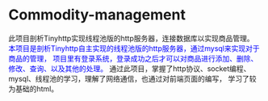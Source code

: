 # Commodity-management
此项目剖析Tinyhttp实现线程池版的http服务器，连接数据库以实现商品管理。
<font color = blue>
本项目是剖析Tinyhttp自主实现的线程池版的http服务器，通过mysql来实现对于商品的管理，
项目里有登录系统，登录成功之后才可以对商品进行添加、删除、修改、查询、以及其他的处理。
</font>
通过此项目，掌握了http协议、socket编程、mysql、线程池的学习，理解了网络通信，也通过对前端页面的编写，
学习了较为基础的html。
